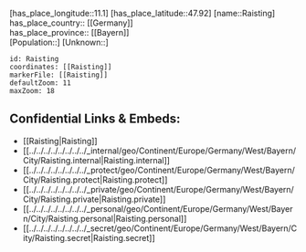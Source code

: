 ﻿---
location: [47.92,11.1] 
mapzoom: [7,12] 
mapmarker: city 
type: City
tags:
- geo/City


SpocWebEntityId: 33621
isDeleted: false
confidential: public

---
[has_place_longitude::11.1] 
[has_place_latitude::47.92] 
[name::Raisting] 
has_place_country:: [[Germany]]  
has_place_province:: [[Bayern]]  
[Population::] 
[Unknown::] 


```leaflet
id: Raisting
coordinates: [[Raisting]] 
markerFile: [[Raisting]] 
defaultZoom: 11 
maxZoom: 18
```


## Confidential Links & Embeds: 
- [[Raisting|Raisting]]  
- [[../../../../../../../../_internal/geo/Continent/Europe/Germany/West/Bayern/City/Raisting.internal|Raisting.internal]] 
- [[../../../../../../../../_protect/geo/Continent/Europe/Germany/West/Bayern/City/Raisting.protect|Raisting.protect]] 
- [[../../../../../../../../_private/geo/Continent/Europe/Germany/West/Bayern/City/Raisting.private|Raisting.private]] 
- [[../../../../../../../../_personal/geo/Continent/Europe/Germany/West/Bayern/City/Raisting.personal|Raisting.personal]] 
- [[../../../../../../../../_secret/geo/Continent/Europe/Germany/West/Bayern/City/Raisting.secret|Raisting.secret]] 
